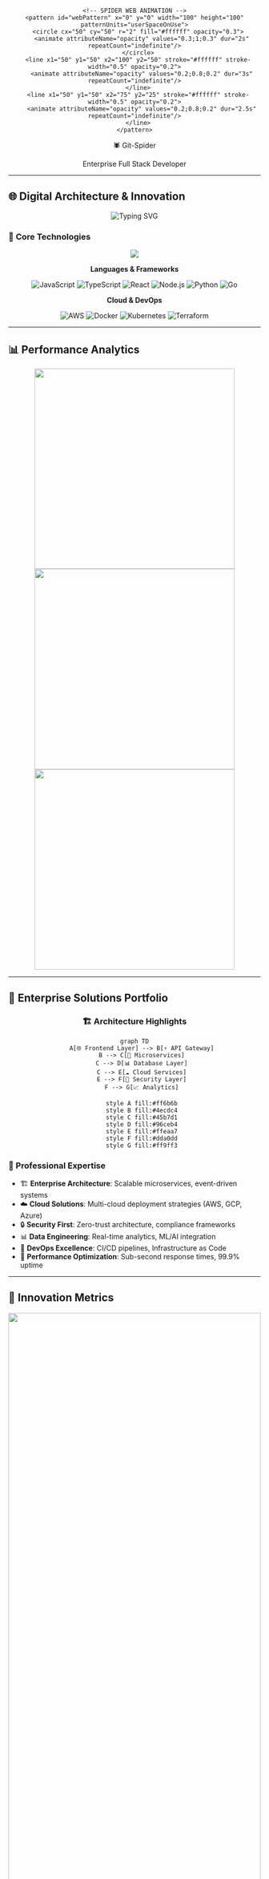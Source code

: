 <!-- 
🎯 ENTERPRISE LEVEL ANIMATED GITHUB PROFILE
🚀 Git-Spider | Full Stack Developer & Innovation Architect
⚡ Dynamic Animations | Vector Graphics | Live Stats
-->

<div align="center">

<!-- ANIMATED HEADER WITH GRADIENT TEXT -->
<svg width="100%" height="200" xmlns="http://www.w3.org/2000/svg">
  <defs>
    <linearGradient id="textGrad" x1="0%" y1="0%" x2="100%" y2="0%">
      <stop offset="0%" style="stop-color:#ff6b6b">
        <animate attributeName="stop-color" 
                 values="#ff6b6b;#4ecdc4;#45b7d1;#96ceb4;#ffeaa7;#dda0dd;#ff6b6b" 
                 dur="4s" repeatCount="indefinite"/>
      </stop>
      <stop offset="50%" style="stop-color:#4ecdc4">
        <animate attributeName="stop-color" 
                 values="#4ecdc4;#45b7d1;#96ceb4;#ffeaa7;#dda0dd;#ff6b6b;#4ecdc4" 
                 dur="4s" repeatCount="indefinite"/>
      </stop>
      <stop offset="100%" style="stop-color:#45b7d1">
        <animate attributeName="stop-color" 
                 values="#45b7d1;#96ceb4;#ffeaa7;#dda0dd;#ff6b6b;#4ecdc4;#45b7d1" 
                 dur="4s" repeatCount="indefinite"/>
      </stop>
    </linearGradient>
    
    <!-- SPIDER WEB ANIMATION -->
    <pattern id="webPattern" x="0" y="0" width="100" height="100" patternUnits="userSpaceOnUse">
      <circle cx="50" cy="50" r="2" fill="#ffffff" opacity="0.3">
        <animate attributeName="opacity" values="0.3;1;0.3" dur="2s" repeatCount="indefinite"/>
      </circle>
      <line x1="50" y1="50" x2="100" y2="50" stroke="#ffffff" stroke-width="0.5" opacity="0.2">
        <animate attributeName="opacity" values="0.2;0.8;0.2" dur="3s" repeatCount="indefinite"/>
      </line>
      <line x1="50" y1="50" x2="75" y2="25" stroke="#ffffff" stroke-width="0.5" opacity="0.2">
        <animate attributeName="opacity" values="0.2;0.8;0.2" dur="2.5s" repeatCount="indefinite"/>
      </line>
    </pattern>
  </defs>
  
  <!-- BACKGROUND ANIMATION -->
  <rect width="100%" height="200" fill="#0d1117">
    <animate attributeName="fill" 
             values="#0d1117;#161b22;#21262d;#161b22;#0d1117" 
             dur="6s" repeatCount="indefinite"/>
  </rect>
  
  <!-- WEB PATTERN OVERLAY -->
  <rect width="100%" height="200" fill="url(#webPattern)" opacity="0.1"/>
  
  <!-- MAIN TITLE -->
  <text x="50%" y="80" text-anchor="middle" font-family="'Courier New', monospace" 
        font-size="48" font-weight="bold" fill="url(#textGrad)">
    <tspan>🕷️ Git-Spider</tspan>
    <animate attributeName="y" values="80;85;80" dur="2s" repeatCount="indefinite"/>
  </text>
  
  <!-- SUBTITLE WITH TYPEWRITER EFFECT -->
  <text x="50%" y="120" text-anchor="middle" font-family="'Arial', sans-serif" 
        font-size="18" fill="#58a6ff">
    <tspan>Enterprise Full Stack Developer</tspan>
    <animate attributeName="opacity" values="1;0.5;1" dur="1.5s" repeatCount="indefinite"/>
  </text>
  
  <!-- ANIMATED UNDERLINE -->
  <line x1="30%" y1="140" x2="70%" y2="140" stroke="url(#textGrad)" stroke-width="3">
    <animate attributeName="x1" values="30%;50%;30%" dur="3s" repeatCount="indefinite"/>
    <animate attributeName="x2" values="70%;50%;70%" dur="3s" repeatCount="indefinite"/>
  </line>
  
  <!-- FLOATING PARTICLES -->
  <circle cx="15%" cy="50" r="3" fill="#ff6b6b" opacity="0.7">
    <animateTransform attributeName="transform" type="translate" 
                      values="0,0;10,20;0,0" dur="4s" repeatCount="indefinite"/>
    <animate attributeName="opacity" values="0.7;1;0.7" dur="2s" repeatCount="indefinite"/>
  </circle>
  
  <circle cx="85%" cy="50" r="4" fill="#4ecdc4" opacity="0.7">
    <animateTransform attributeName="transform" type="translate" 
                      values="0,0;-15,15;0,0" dur="5s" repeatCount="indefinite"/>
    <animate attributeName="opacity" values="0.7;1;0.7" dur="2.5s" repeatCount="indefinite"/>
  </circle>
  
  <circle cx="50%" cy="170" r="2" fill="#45b7d1" opacity="0.8">
    <animateTransform attributeName="transform" type="translate" 
                      values="0,0;20,-10;0,0" dur="3s" repeatCount="indefinite"/>
  </circle>
</svg>

</div>

---

## 🌐 **Digital Architecture & Innovation**

<div align="center">

<!-- ANIMATED TECH STACK DISPLAY -->
<img src="https://readme-typing-svg.demolab.com?font=Fira+Code&size=22&duration=3000&pause=1000&color=F75C7E&center=true&vCenter=true&multiline=true&width=600&height=100&lines=💻+Full+Stack+Developer;🚀+Cloud+Architecture+Specialist;⚡+DevOps+%26+Automation+Expert;🎯+Enterprise+Solutions+Architect" alt="Typing SVG" />

</div>

### 🎯 **Core Technologies**

<div align="center">

<!-- TECH STACK BADGES WITH ANIMATIONS -->
<img src="https://skillicons.dev/icons?i=js,ts,react,nodejs,python,docker,kubernetes,aws,gcp,terraform&theme=dark" />

</div>

<div align="center">

**Languages & Frameworks**

![JavaScript](https://img.shields.io/badge/-JavaScript-F7DF1E?style=for-the-badge&logo=javascript&logoColor=black&labelColor=F7DF1E)
![TypeScript](https://img.shields.io/badge/-TypeScript-3178C6?style=for-the-badge&logo=typescript&logoColor=white)
![React](https://img.shields.io/badge/-React-61DAFB?style=for-the-badge&logo=react&logoColor=black)
![Node.js](https://img.shields.io/badge/-Node.js-339933?style=for-the-badge&logo=node.js&logoColor=white)
![Python](https://img.shields.io/badge/-Python-3776AB?style=for-the-badge&logo=python&logoColor=white)
![Go](https://img.shields.io/badge/-Go-00ADD8?style=for-the-badge&logo=go&logoColor=white)

**Cloud & DevOps**

![AWS](https://img.shields.io/badge/-AWS-232F3E?style=for-the-badge&logo=amazon-aws&logoColor=white)
![Docker](https://img.shields.io/badge/-Docker-2496ED?style=for-the-badge&logo=docker&logoColor=white)
![Kubernetes](https://img.shields.io/badge/-Kubernetes-326CE5?style=for-the-badge&logo=kubernetes&logoColor=white)
![Terraform](https://img.shields.io/badge/-Terraform-623CE4?style=for-the-badge&logo=terraform&logoColor=white)

</div>

---

## 📊 **Performance Analytics**

<div align="center">

<!-- DYNAMIC STATS CARDS -->
<img width="400" src="https://github-readme-stats.vercel.app/api?username=Gen-Spider&show_icons=true&theme=tokyonight&hide_border=true&bg_color=0d1117&title_color=ff6b6b&icon_color=4ecdc4&text_color=c9d1d9" />

<img width="400" src="https://github-readme-streak-stats.demolab.com/?user=Gen-Spider&theme=tokyonight&hide_border=true&background=0d1117&stroke=ff6b6b&ring=4ecdc4&fire=45b7d1&currStreakLabel=96ceb4" />

</div>

<div align="center">

<!-- LANGUAGE STATS -->
<img width="400" src="https://github-readme-stats.vercel.app/api/top-langs/?username=Gen-Spider&layout=compact&theme=tokyonight&hide_border=true&bg_color=0d1117&title_color=ff6b6b&text_color=c9d1d9" />

</div>

---

## 🚀 **Enterprise Solutions Portfolio**

<div align="center">

### **🏗️ Architecture Highlights**

```mermaid
graph TD
    A[🌐 Frontend Layer] --> B[⚡ API Gateway]
    B --> C[🏢 Microservices]
    C --> D[📊 Database Layer]
    C --> E[☁️ Cloud Services]
    E --> F[🔐 Security Layer]
    F --> G[📈 Analytics]
    
    style A fill:#ff6b6b
    style B fill:#4ecdc4
    style C fill:#45b7d1
    style D fill:#96ceb4
    style E fill:#ffeaa7
    style F fill:#dda0dd
    style G fill:#ff9ff3
```

</div>

### **💼 Professional Expertise**

- 🏗️ **Enterprise Architecture**: Scalable microservices, event-driven systems
- ☁️ **Cloud Solutions**: Multi-cloud deployment strategies (AWS, GCP, Azure)
- 🔒 **Security First**: Zero-trust architecture, compliance frameworks
- 📊 **Data Engineering**: Real-time analytics, ML/AI integration
- 🚀 **DevOps Excellence**: CI/CD pipelines, Infrastructure as Code
- 🎯 **Performance Optimization**: Sub-second response times, 99.9% uptime

---

## 🌟 **Innovation Metrics**

<div align="center">

<!-- DYNAMIC CONTRIBUTION GRAPH -->
<img src="https://github-readme-activity-graph.vercel.app/graph?username=Gen-Spider&theme=tokyo-night&hide_border=true&bg_color=0d1117&color=ff6b6b&line=4ecdc4&point=45b7d1" width="100%"/>

</div>

<div align="center">

<!-- PROFILE VIEWS COUNTER -->
<img src="https://komarev.com/ghpvc/?username=Gen-Spider&style=for-the-badge&color=ff6b6b&label=PROFILE+VIEWS" />

<!-- ANIMATED FOLLOWERS -->
<img src="https://img.shields.io/github/followers/Gen-Spider?style=for-the-badge&color=4ecdc4&labelColor=0d1117&logo=github&logoColor=white" />

</div>

---

## 🤝 **Enterprise Collaboration**

<div align="center">

<!-- CONTACT MATRIX -->
<table>
<tr>
<td align="center">

**🌐 Professional Network**

[![LinkedIn](https://img.shields.io/badge/-LinkedIn-0077B5?style=for-the-badge&logo=linkedin&logoColor=white)](https://linkedin.com)
[![Portfolio](https://img.shields.io/badge/-Portfolio-FF5722?style=for-the-badge&logo=firefox&logoColor=white)](https://portfolio.com)
[![Email](https://img.shields.io/badge/-Email-D14836?style=for-the-badge&logo=gmail&logoColor=white)](mailto:contact@example.com)

</td>
<td align="center">

**💼 Business Solutions**

[![Consulting](https://img.shields.io/badge/-Consulting-4CAF50?style=for-the-badge&logo=handshake&logoColor=white)](#)
[![Architecture](https://img.shields.io/badge/-Architecture-2196F3?style=for-the-badge&logo=blueprint&logoColor=white)](#)
[![Training](https://img.shields.io/badge/-Training-FF9800?style=for-the-badge&logo=graduation-cap&logoColor=white)](#)

</td>
</tr>
</table>

</div>

---

<div align="center">

<!-- FOOTER ANIMATION -->
<svg width="100%" height="80" xmlns="http://www.w3.org/2000/svg">
  <defs>
    <linearGradient id="footerGrad" x1="0%" y1="0%" x2="100%" y2="0%">
      <stop offset="0%" style="stop-color:#ff6b6b;stop-opacity:0.8">
        <animate attributeName="stop-color" 
                 values="#ff6b6b;#4ecdc4;#45b7d1;#ff6b6b" 
                 dur="3s" repeatCount="indefinite"/>
      </stop>
      <stop offset="100%" style="stop-color:#4ecdc4;stop-opacity:0.8">
        <animate attributeName="stop-color" 
                 values="#4ecdc4;#45b7d1;#ff6b6b;#4ecdc4" 
                 dur="3s" repeatCount="indefinite"/>
      </stop>
    </linearGradient>
  </defs>
  
  <rect width="100%" height="80" fill="url(#footerGrad)" opacity="0.1"/>
  
  <text x="50%" y="30" text-anchor="middle" font-family="'Courier New', monospace" 
        font-size="16" fill="#58a6ff" font-weight="bold">
    🕸️ "Weaving the future of enterprise technology" 🕸️
  </text>
  
  <text x="50%" y="55" text-anchor="middle" font-family="Arial" 
        font-size="12" fill="#8b949e">
    ⚡ Always innovating • Always learning • Always delivering ⚡
  </text>
  
  <!-- PULSING DOT -->
  <circle cx="50%" cy="65" r="3" fill="#4ecdc4">
    <animate attributeName="r" values="3;6;3" dur="2s" repeatCount="indefinite"/>
    <animate attributeName="opacity" values="1;0.3;1" dur="2s" repeatCount="indefinite"/>
  </circle>
</svg>

**💫 Transforming Ideas into Enterprise Solutions 💫**

---

*"In the web of technology, every connection creates infinite possibilities"* 🕷️✨

</div>